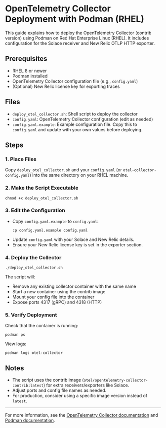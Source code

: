 # OpenTelemetry Collector Deployment with Podman (RHEL)

This guide explains how to deploy the OpenTelemetry Collector (contrib version) using Podman on Red Hat Enterprise Linux (RHEL). It includes configuration for the Solace receiver and New Relic OTLP HTTP exporter.

## Prerequisites
- RHEL 8 or newer
- Podman installed
- OpenTelemetry Collector configuration file (e.g., `config.yaml`)
- (Optional) New Relic license key for exporting traces

## Files
- `deploy_otel_collector.sh`: Shell script to deploy the collector
- `config.yaml`: OpenTelemetry Collector configuration (edit as needed)
- `config.yaml.example`: Example configuration file. Copy this to `config.yaml` and update with your own values before deploying.

## Steps

### 1. Place Files
Copy `deploy_otel_collector.sh` and your `config.yaml` (or `otel-collector-config.yaml`) into the same directory on your RHEL machine.

### 2. Make the Script Executable
```
chmod +x deploy_otel_collector.sh
```

### 3. Edit the Configuration
- Copy `config.yaml.example` to `config.yaml`:
  ```
  cp config.yaml.example config.yaml
  ```
- Update `config.yaml` with your Solace and New Relic details.
- Ensure your New Relic license key is set in the exporter section.

### 4. Deploy the Collector
```
./deploy_otel_collector.sh
```

The script will:
- Remove any existing collector container with the same name
- Start a new container using the contrib image
- Mount your config file into the container
- Expose ports 4317 (gRPC) and 4318 (HTTP)

### 5. Verify Deployment
Check that the container is running:
```
podman ps
```

View logs:
```
podman logs otel-collector
```

## Notes
- The script uses the contrib image (`otel/opentelemetry-collector-contrib:latest`) for extra receivers/exporters like Solace.
- Adjust ports and config file names as needed.
- For production, consider using a specific image version instead of `latest`.

---

For more information, see the [OpenTelemetry Collector documentation](https://opentelemetry.io/docs/collector/) and [Podman documentation](https://podman.io/getting-started/).
